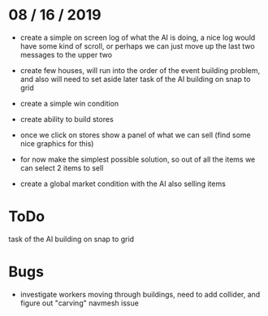 # 08 / 16 / 2019


* create a simple on screen log of what the AI is doing, a nice log would have some kind of scroll, or perhaps we can just move up the last two messages to the upper two

* create few houses, will run into the order of the event building problem, and also will need to set aside later task of the AI building on snap to grid

* create a simple win condition

* create ability to build stores

* once we click on stores show a panel of what we can sell (find some nice graphics for this)

* for now make the simplest possible solution, so out of all the items we can select 2 items to sell 

* create a global market condition with the AI also selling items








# ToDo

task of the AI building on snap to grid


# Bugs

* investigate workers moving through buildings, need to add collider, and figure out "carving" navmesh issue

